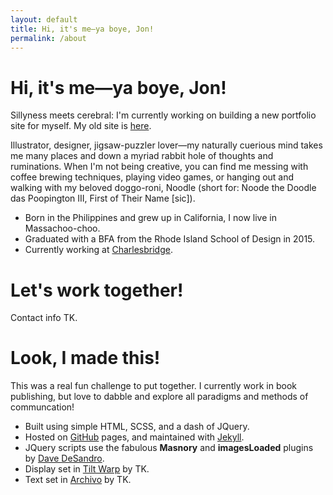 ```yaml
---
layout: default
title: Hi, it's me—ya boye, Jon!
permalink: /about
---
```

# Hi, it's me—ya boye, Jon!
Sillyness meets cerebral: I'm currently working on building a new portfolio site for myself. My old site is [here](https://jonsimeon.com/).

Illustrator, designer, jigsaw-puzzler lover—my naturally cuerious mind takes me many places and down a myriad rabbit hole of thoughts and ruminations. When I'm not being creative, you can find me messing with coffee brewing techniques, playing video games, or hanging out and walking with my beloved doggo-roni, Noodle (short for: Noode the Doodle das Poopington III, First of Their Name [sic]).

- Born in the Philippines and grew up in California, I now live in Massachoo-choo.
- Graduated with a BFA from the Rhode Island School of Design in 2015.
- Currently working at [Charlesbridge](https://www.charlesbridge.com/).

# Let's work together!
Contact info TK.

# Look, I made this!
This was a real fun challenge to put together. I currently work in book publishing, but love to dabble and explore all paradigms and methods of communcation!

- Built using simple HTML, SCSS, and a dash of JQuery.
- Hosted on [GitHub](https://pages.github.com/) pages, and maintained with [Jekyll](https://jekyllrb.com/).
- JQuery scripts use the fabulous **Masnory** and **imagesLoaded** plugins by [Dave DeSandro](https://desandro.com/).
- Display set in [Tilt Warp]() by TK.
- Text set in [Archivo]() by TK.
